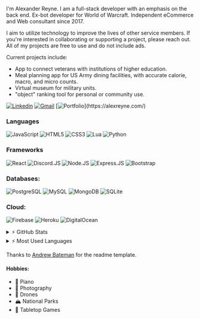 I'm Alexander Reyne. I am a full-stack developer with an emphasis on the back end. Ex-bot developer for World of Warcraft. 
Independent eCommerce and Web consultant since 2017. 

I aim to utilize technology to improve the lives of other service members. If you're interested in collaborating or supporting a project, please reach out. All of my projects are free to use and do not include ads.

Current projects include:
* App to connect veterans with institutions of higher education.
* Meal planning app for US Army dining facilities, with accurate calorie, macro, and micro counts.
* Virtual museum for military units.
* "object" ranking tool for personal or community use.

[![Linkedin](https://img.shields.io/badge/LinkedIn-0A66C2?style=flat-square&logo=linkedin&logoColor=white)](https://www.linkedin.com/in/alexreyne/)
[![Gmail](https://img.shields.io/badge/GMail-EA4335?style=flat-square&logo=gmail&logoColor=white&link=mailto:me@alexreyne.com)](mailto:me@alexreyne.com)
[![Portfolio](https://img.shields.io/badge/Portfolio_\(Under_Construction\)-231F20?style=flat-square&logo=buffer&logoColor=white)](https://alexreyne.com/)


### Languages

![JavaScript](https://img.shields.io/badge/JavaScript-F7DF1E?style=flat-square&logo=javascript&logoColor=black)
![HTML5](https://img.shields.io/badge/HTML5-E34F26?style=flat-square&logo=html5&logoColor=white)
![CSS3](https://img.shields.io/badge/CSS3-1572B6?style=flat-square&logo=css3&logoColor=white)
![Lua](https://img.shields.io/badge/Lua-2C2D72?style=flat-square&logo=lua&logoColor=white)
![Python](https://img.shields.io/badge/Python-3776AB?style=flat-square&logo=python&logoColor=white)

### Frameworks

![React](https://img.shields.io/badge/React-20232A?style=flat-square&logo=react&logoColor=61DAFB)
![Discord.JS](https://img.shields.io/badge/Discord.js-5865F2?style=flat-square&logo=discord&logoColor=white)
![Node.JS](https://img.shields.io/badge/Node.js-43853D?style=flat-square&logo=node.js&logoColor=white)
![Express.JS](https://img.shields.io/badge/Express.js-000000?style=flat-square&logo=express&logoColor=white)
![Bootstrap](https://img.shields.io/badge/Bootstrap-563D7C?style=flat-square&logo=bootstrap&logoColor=white)

### Databases:
![PostgreSQL](https://img.shields.io/badge/PostgreSQL-316192?style=flat-square&logo=postgresql&logoColor=white)
![MySQL](https://img.shields.io/badge/MySQL-00000F?style=flat-square&logo=mysql&logoColor=white)
![MongoDB](https://img.shields.io/badge/MongoDB-4EA94B?style=flat-square&logo=mongodb&logoColor=white)
![SQLite](https://img.shields.io/badge/SQLite-07405E?style=flat-square&logo=sqlite&logoColor=white)

### Cloud:
![Firebase](https://img.shields.io/badge/firebase-ffca28?style=flat-square&logo=firebase&logoColor=black)
![Heroku](https://img.shields.io/badge/Heroku-430098?style=flat-square&logo=heroku&logoColor=white)
![DigitalOcean](https://img.shields.io/badge/DigitalOcean-0080FF?style=flat-square&logo=digitalocean&logoColor=white)

<details>
  <summary> ⚡ GitHub Stats</summary>
  <img align="left" alt="Reyne's GitHub Stats" src="https://github-readme-stats.vercel.app/api?username=imreyne&show_icons=true&hide_border=true" />
</details>

<details>
  <summary> ⚡ Most Used Languages</summary>
<img align="left" alt="Reyne's GitHub Top Languages" src="https://github-readme-stats.vercel.app/api/top-langs/?username=imreyne" />
</details>

Thanks to [Andrew Bateman](https://github.com/AndrewJBateman/) for the readme template.

#### Hobbies:
* 🎹 Piano
* 📸 Photography
* 🚁 Drones
* 🏔️ National Parks
* 🎲 Tabletop Games
